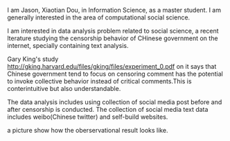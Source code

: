 I am Jason, Xiaotian Dou, in Information Science, as a master student. I am generally interested in the area of computational social science.

I am interested in data analysis problem related to social science, a recent lterature studying the censorship behavior of CHinese government on the internet, specially containing text analysis.

Gary King's study http://gking.harvard.edu/files/gking/files/experiment_0.pdf on it says that Chinese government tend to focus on censoring comment has the potential to invoke collective behavior instead of critical comments.This is conterintuitive but also understandable.

The data analysis includes using collection of social media post before and after censorship is conducted. The collection of social media text data includes weibo(Chinese twitter) and self-build websites.

a picture show how the oberservational result looks like.


